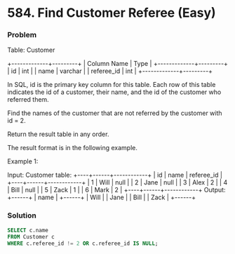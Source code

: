 # 584. Find Customer Referee (Easy)

### Problem

Table: Customer

+-------------+---------+
| Column Name | Type    |
+-------------+---------+
| id          | int     |
| name        | varchar |
| referee_id  | int     |
+-------------+---------+

In SQL, id is the primary key column for this table.
Each row of this table indicates the id of a customer, their name, and the id of the customer who referred them.


Find the names of the customer that are not referred by the customer with id = 2.

Return the result table in any order.

The result format is in the following example.

Example 1:

Input:
Customer table:
+----+------+------------+
| id | name | referee_id |
+----+------+------------+
| 1  | Will | null       |
| 2  | Jane | null       |
| 3  | Alex | 2          |
| 4  | Bill | null       |
| 5  | Zack | 1          |
| 6  | Mark | 2          |
+----+------+------------+
Output:
+------+
| name |
+------+
| Will |
| Jane |
| Bill |
| Zack |
+------+

### Solution

```sql
SELECT c.name
FROM Customer c
WHERE c.referee_id != 2 OR c.referee_id IS NULL;
```
